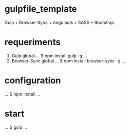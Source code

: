 # gulpfile_template
Gulp + Browser-Sync + AngularJs + SASS + Bootstrap

# requeriments
1. Gulp global
...
    $ npm install gulp -g
...
2. Browser-Sync global 
...
    $ npm install browser-sync -g
...

# configuration

...
    $ npm install
...

# start 

...
    $ gulp
...
